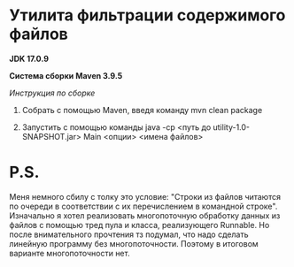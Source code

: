 # Утилита фильтрации содержимого файлов
**JDK 17.0.9**

**Система сборки Maven 3.9.5**

*Инструкция по сборке*

1. Собрать с помощью Maven, введя команду mvn clean package

2. Запустить с помощью команды java -cp <путь до utility-1.0-SNAPSHOT.jar> Main <опции> <имена файлов>


# P.S.

Меня немного сбилу с толку это условие: "Строки из файлов читаются по очереди в соответствии с их
перечислением в командной строке".
Изначально я хотел реализовать многопоточную обработку данных из файлов с помощью тред пула и класса, реализующего Runnable.
Но после внимательного прочтения тз подумал, что надо сделать линейную программу без многопоточности.
Поэтому в итоговом варианте многопоточности нет.
